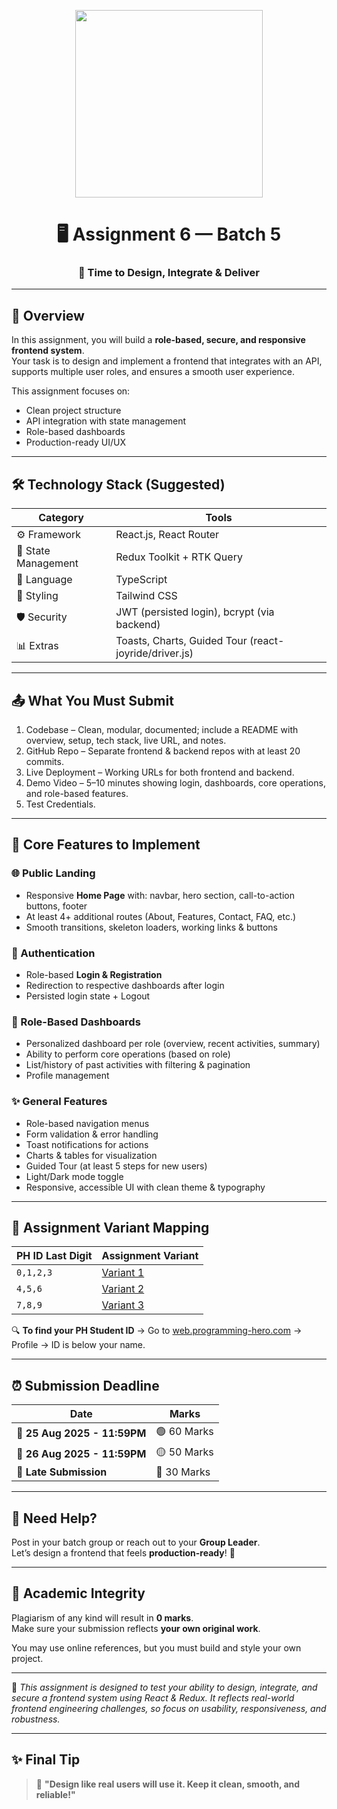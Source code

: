 <p align="center">
  <img src="https://t4.ftcdn.net/jpg/03/06/88/29/360_F_306882952_XYkVbLIWubBrEyg5vvjcKisffe8CsuZG.jpg" width="300"/>
</p>

<h1 align="center">🖥️ Assignment 6 — Batch 5</h1>
<h3 align="center">🚀 Time to Design, Integrate & Deliver</h3>

---

## 📌 Overview

In this assignment, you will build a **role-based, secure, and responsive frontend system**.  
Your task is to design and implement a frontend that integrates with an API, supports multiple user roles, and ensures a smooth user experience.  

This assignment focuses on:  
- Clean project structure  
- API integration with state management  
- Role-based dashboards  
- Production-ready UI/UX  

---

## 🛠️ Technology Stack (Suggested)

| Category | Tools |
|---------|-------|
| ⚙️ Framework | React.js, React Router |
| 🧠 State Management | Redux Toolkit + RTK Query |
| 🧩 Language | TypeScript |
| 🎨 Styling | Tailwind CSS |
| 🛡️ Security | JWT (persisted login), bcrypt (via backend) |
| 📊 Extras | Toasts, Charts, Guided Tour (react-joyride/driver.js) |

---

## 📤 What You Must Submit

1.	Codebase – Clean, modular, documented; include a README with overview, setup, tech stack, live URL, and notes.
2.	GitHub Repo – Separate frontend & backend repos with at least 20 commits.
3.	Live Deployment – Working URLs for both frontend and backend.
4.	Demo Video – 5–10 minutes showing login, dashboards, core operations, and role-based features.
5.	Test Credentials.

---

## 🔑 Core Features to Implement

### 🌐 Public Landing
- Responsive **Home Page** with: navbar, hero section, call-to-action buttons, footer  
- At least 4+ additional routes (About, Features, Contact, FAQ, etc.)  
- Smooth transitions, skeleton loaders, working links & buttons  

### 🔐 Authentication
- Role-based **Login & Registration**  
- Redirection to respective dashboards after login  
- Persisted login state + Logout  

### 👤 Role-Based Dashboards
- Personalized dashboard per role (overview, recent activities, summary)  
- Ability to perform core operations (based on role)  
- List/history of past activities with filtering & pagination  
- Profile management  

### ✨ General Features
- Role-based navigation menus  
- Form validation & error handling  
- Toast notifications for actions  
- Charts & tables for visualization  
- Guided Tour (at least 5 steps for new users)  
- Light/Dark mode toggle  
- Responsive, accessible UI with clean theme & typography  

---

## 🔢 Assignment Variant Mapping

| PH ID Last Digit | Assignment Variant |
|------------------|--------------------|
| `0,1,2,3`        | [Variant 1](./1.%20Digital%20Wallet%20Frontend.md) |
| `4,5,6`          | [Variant 2](./2.%20Ride%20Management%20Frontend.md) |
| `7,8,9`          | [Variant 3](./3.%20Parcel%20Delivery%20Frontend.md) |

🔍 **To find your PH Student ID** → Go to [web.programming-hero.com](https://web.programming-hero.com) → Profile → ID is below your name.

---

## ⏰ Submission Deadline

| Date | Marks |
|------|-------|
| 📅 **25 Aug 2025 - 11:59PM** | 🟢 60 Marks |
| 📅 **26 Aug 2025 - 11:59PM** | 🟡 50 Marks |
| 📅 **Late Submission** | 🔴 30 Marks |

---

## 💬 Need Help?

Post in your batch group or reach out to your **Group Leader**.  
Let’s design a frontend that feels **production-ready**! 💪

---

## 🚫 Academic Integrity

Plagiarism of any kind will result in **0 marks**.  
Make sure your submission reflects **your own original work**.  

You may use online references, but you must build and style your own project.  

---

📌 *This assignment is designed to test your ability to design, integrate, and secure a frontend system using React & Redux. It reflects real-world frontend engineering challenges, so focus on usability, responsiveness, and robustness.*  

---

## ✨ Final Tip

> 🎨 **"Design like real users will use it. Keep it clean, smooth, and reliable!"**
